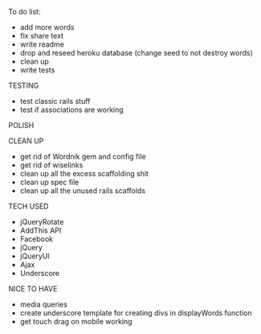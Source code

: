 To do list:
- add more words
- fix share text
- write readme
- drop and reseed heroku database (change seed to not destroy words)
- clean up
- write tests


TESTING
- test classic rails stuff
- test if associations are working

POLISH


CLEAN UP 
- get rid of Wordnik gem and config file
- get rid of wiselinks
- clean up all the excess scaffolding shit
- clean up spec file
- clean up all the unused rails scaffolds

TECH USED
- jQueryRotate
- AddThis API
- Facebook
- jQuery
- jQueryUI
- Ajax
- Underscore

NICE TO HAVE
- media queries
- create underscore template for creating divs in displayWords function
- get touch drag on mobile working